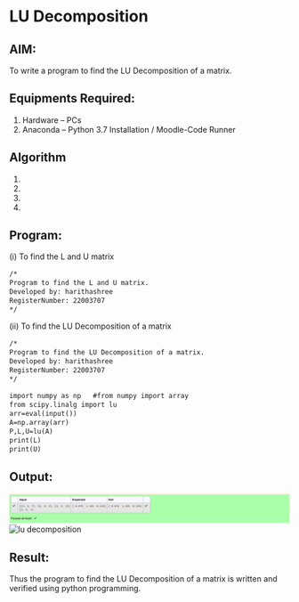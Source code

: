 # LU Decomposition 

## AIM:
To write a program to find the LU Decomposition of a matrix.

## Equipments Required:
1. Hardware – PCs
2. Anaconda – Python 3.7 Installation / Moodle-Code Runner

## Algorithm
1. 
2. 
3. 
4. 

## Program:
(i) To find the L and U matrix
```
/*
Program to find the L and U matrix.
Developed by: harithashree
RegisterNumber: 22003707
*/
```
(ii) To find the LU Decomposition of a matrix
```
/*
Program to find the LU Decomposition of a matrix.
Developed by: harithashree
RegisterNumber: 22003707
*/
```
```
import numpy as np   #from numpy import array
from scipy.linalg import lu
arr=eval(input())
A=np.array(arr)
P,L,U=lu(A)
print(L)
print(U)
```

## Output:
![output](/Screenshot%20from%202023-01-10%2022-24-50.png)
![lu decomposition]()


## Result:
Thus the program to find the LU Decomposition of a matrix is written and verified using python programming.

